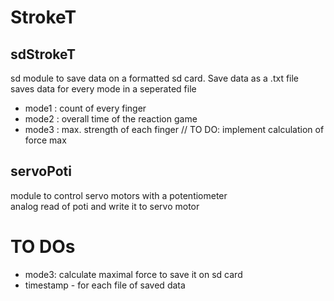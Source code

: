 # StrokeT

## sdStrokeT
sd module to save data on a formatted sd card. Save data as a .txt file <br>
saves data for every mode in a seperated file
* mode1 : count of every finger
* mode2 : overall time of the reaction game
* mode3 : max. strength of each finger // TO DO: implement calculation of force max

## servoPoti
module to control servo motors with a potentiometer <br>
analog read of poti and write it to servo motor

# TO DOs
* mode3: calculate maximal force to save it on sd card
* timestamp - for each file of saved data
